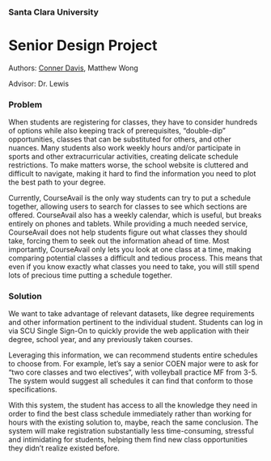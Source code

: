 ### Santa Clara University 
# Senior Design Project

Authors: [Conner Davis](http://connerdavis.xyz), Matthew Wong

Advisor: Dr. Lewis

### Problem

When students are registering for classes, they have to consider hundreds of options while also keeping track of prerequisites, “double-dip” opportunities, classes that can be substituted for others, and other nuances. Many students also work weekly hours and/or participate in sports and other extracurricular activities, creating delicate schedule restrictions. To make matters worse, the school website is cluttered and difficult to navigate, making it hard to find the information you need to plot the best path to your degree.

Currently, CourseAvail is the only way students can try to put a schedule together, allowing users to search for classes to see which sections are offered. CourseAvail also has a weekly calendar, which is useful, but breaks entirely on phones and tablets. While providing a much needed service, CourseAvail does not help students figure out what classes they should take, forcing them to seek out the information ahead of time. Most importantly, CourseAvail only lets you look at one class at a time, making comparing potential classes a difficult and tedious process. This means that even if you know exactly what classes you need to take, you will still spend lots of precious time putting a schedule together.

### Solution 

We want to take advantage of relevant datasets, like degree requirements and other information pertinent to the individual student. Students can log in via SCU Single Sign-On to quickly provide the web application with their degree, school year, and any previously taken courses.

Leveraging this information, we can recommend students entire schedules to choose from. For example, let’s say a senior COEN major were to ask for “two core classes and two electives”, with volleyball practice MF from 3-5. The system would suggest all schedules it can find that conform to those specifications.

With this system, the student has access to all the knowledge they need in order to find the best class schedule immediately rather than working for hours with the existing solution to, maybe, reach the same conclusion. The system will make registration substantially less time-consuming, stressful and intimidating for students, helping them find new class opportunities they didn’t realize existed before.
